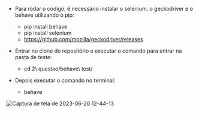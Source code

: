 - Para rodar o código, é necessário instalar o selenium, o geckodriver e o behave utilizando o pip: 
    - pip install behave
    - pip install selenium
    - https://github.com/mozilla/geckodriver/releases

- Entrar no clone do repositório e executar o comando para entrar na pasta de teste:
    - cd 2\ questao/behave\ test/

- Depois executar o comando no terminal:
    - behave

![Captura de tela de 2023-06-20 12-44-13](https://github.com/jppn123/selec2023-GREat/assets/59260587/3ac3c0e0-aa9b-4aca-9f86-bcd7a8d379e6)
